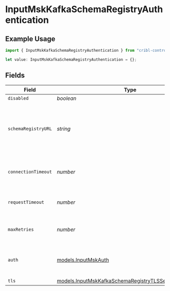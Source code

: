 # InputMskKafkaSchemaRegistryAuthentication

## Example Usage

```typescript
import { InputMskKafkaSchemaRegistryAuthentication } from "cribl-control-plane/models";

let value: InputMskKafkaSchemaRegistryAuthentication = {};
```

## Fields

| Field                                                                                                                            | Type                                                                                                                             | Required                                                                                                                         | Description                                                                                                                      |
| -------------------------------------------------------------------------------------------------------------------------------- | -------------------------------------------------------------------------------------------------------------------------------- | -------------------------------------------------------------------------------------------------------------------------------- | -------------------------------------------------------------------------------------------------------------------------------- |
| `disabled`                                                                                                                       | *boolean*                                                                                                                        | :heavy_minus_sign:                                                                                                               | N/A                                                                                                                              |
| `schemaRegistryURL`                                                                                                              | *string*                                                                                                                         | :heavy_minus_sign:                                                                                                               | URL for accessing the Confluent Schema Registry. Example: http://localhost:8081. To connect over TLS, use https instead of http. |
| `connectionTimeout`                                                                                                              | *number*                                                                                                                         | :heavy_minus_sign:                                                                                                               | Maximum time to wait for a Schema Registry connection to complete successfully                                                   |
| `requestTimeout`                                                                                                                 | *number*                                                                                                                         | :heavy_minus_sign:                                                                                                               | Maximum time to wait for the Schema Registry to respond to a request                                                             |
| `maxRetries`                                                                                                                     | *number*                                                                                                                         | :heavy_minus_sign:                                                                                                               | Maximum number of times to try fetching schemas from the Schema Registry                                                         |
| `auth`                                                                                                                           | [models.InputMskAuth](../models/inputmskauth.md)                                                                                 | :heavy_minus_sign:                                                                                                               | Credentials to use when authenticating with the schema registry using basic HTTP authentication                                  |
| `tls`                                                                                                                            | [models.InputMskKafkaSchemaRegistryTLSSettingsClientSide](../models/inputmskkafkaschemaregistrytlssettingsclientside.md)         | :heavy_minus_sign:                                                                                                               | N/A                                                                                                                              |